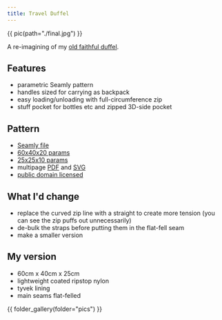 ```yaml
---
title: Travel Duffel
---
```


{{ pic(path="./final.jpg") }}

A re-imagining of my [old faithful duffel]('/post/red-duffel').

## Features

- parametric Seamly pattern
- handles sized for carrying as backpack
- easy loading/unloading with full-circumference zip
- stuff pocket for bottles etc and zipped 3D-side pocket

## Pattern

- [Seamly file](./yellow-luggage.val)
- [60x40x20 params](./60x40x25.vit)
- [25x25x10 params](./25x15x10.vit)
- multipage [PDF](./yellow-luggage_pieces.pdf) and [SVG](./yellow-luggage_pieces.svg)
- [public domain licensed](https://creativecommons.org/share-your-work/public-domain/cc0/)

## What I'd change

- replace the curved zip line with a straight to create more tension (you can see the zip puffs out unnecessarily)
- de-bulk the straps before putting them in the flat-fell seam
- make a smaller version


## My version

- 60cm x 40cm x 25cm
- lightweight coated ripstop nylon
- tyvek lining
- main seams flat-felled

{{ folder_gallery(folder="pics") }}
